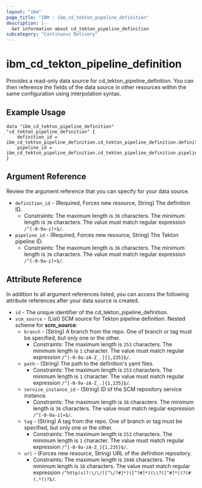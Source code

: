 ```yaml
---
layout: "ibm"
page_title: "IBM : ibm_cd_tekton_pipeline_definition"
description: |-
  Get information about cd_tekton_pipeline_definition
subcategory: "Continuous Delivery"
---
```


# ibm_cd_tekton_pipeline_definition

Provides a read-only data source for cd_tekton_pipeline_definition. You can then reference the fields of the data source in other resources within the same configuration using interpolation syntax.

## Example Usage

```hcl
data "ibm_cd_tekton_pipeline_definition" "cd_tekton_pipeline_definition" {
	definition_id = ibm_cd_tekton_pipeline_definition.cd_tekton_pipeline_definition.definition_id
	pipeline_id = ibm_cd_tekton_pipeline_definition.cd_tekton_pipeline_definition.pipeline_id
}
```

## Argument Reference

Review the argument reference that you can specify for your data source.

* `definition_id` - (Required, Forces new resource, String) The definition ID.
  * Constraints: The maximum length is `36` characters. The minimum length is `36` characters. The value must match regular expression `/^[-0-9a-z]+$/`.
* `pipeline_id` - (Required, Forces new resource, String) The Tekton pipeline ID.
  * Constraints: The maximum length is `36` characters. The minimum length is `36` characters. The value must match regular expression `/^[-0-9a-z]+$/`.

## Attribute Reference

In addition to all argument references listed, you can access the following attribute references after your data source is created.

* `id` - The unique identifier of the cd_tekton_pipeline_definition.
* `scm_source` - (List) SCM source for Tekton pipeline definition.
Nested scheme for **scm_source**:
	* `branch` - (String) A branch from the repo. One of branch or tag must be specified, but only one or the other.
	  * Constraints: The maximum length is `253` characters. The minimum length is `1` character. The value must match regular expression `/^[-0-9a-zA-Z_.]{1,235}$/`.
	* `path` - (String) The path to the definition's yaml files.
	  * Constraints: The maximum length is `253` characters. The minimum length is `1` character. The value must match regular expression `/^[-0-9a-zA-Z_.]{1,235}$/`.
	* `service_instance_id` - (String) ID of the SCM repository service instance.
	  * Constraints: The maximum length is `36` characters. The minimum length is `36` characters. The value must match regular expression `/^[-0-9a-z]+$/`.
	* `tag` - (String) A tag from the repo. One of branch or tag must be specified, but only one or the other.
	  * Constraints: The maximum length is `253` characters. The minimum length is `1` character. The value must match regular expression `/^[-0-9a-zA-Z_]{1,235}$/`.
	* `url` - (Forces new resource, String) URL of the definition repository.
	  * Constraints: The maximum length is `2048` characters. The minimum length is `10` characters. The value must match regular expression `/^http(s)?:\/\/([^\/?#]*)([^?#]*)(\\?([^#]*))?(#(.*))?$/`.

